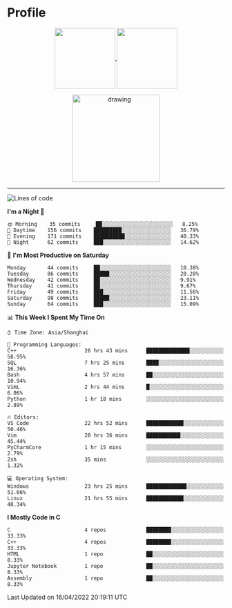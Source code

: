 # Profile

<p align="center">
  <a href="https://github.com/SourVoice">
    <img
      align="center"
      height="140em"
      src="https://github-readme-stats.vercel.app/api?username=SourVoice&show_icons=true&include_all_commits=true&count_private=true&theme=tokyonight"
    />
  </a>
  <a href="https://github.com/SourVoice">
    <img
      align="center"
      height="140em"
      src="https://github-readme-stats.vercel.app/api/top-langs/?username=SourVoice&show_icons=true&include_all_commits=true&count_private=true&layout=compact&theme=tokyonight"
    />
  </a>
</p>

<p align="center">
   <a href="https://github.com/SourVoice">
    <img
      align="center"
      height="202em"
      alt="drawing"
      src="https://activity-graph.herokuapp.com/graph?username=SourVoice&theme=react-dark"
    />
  </a>
</p>

---
<!--START_SECTION:waka-->
![Lines of code](https://img.shields.io/badge/From%20Hello%20World%20I%27ve%20Written-241%20Thousand%20lines%20of%20code-blue)

**I'm a Night 🦉** 

```text
🌞 Morning    35 commits     ██░░░░░░░░░░░░░░░░░░░░░░░   8.25% 
🌆 Daytime    156 commits    █████████░░░░░░░░░░░░░░░░   36.79% 
🌃 Evening    171 commits    ██████████░░░░░░░░░░░░░░░   40.33% 
🌙 Night      62 commits     ███░░░░░░░░░░░░░░░░░░░░░░   14.62%

```
📅 **I'm Most Productive on Saturday** 

```text
Monday       44 commits     ██░░░░░░░░░░░░░░░░░░░░░░░   10.38% 
Tuesday      86 commits     █████░░░░░░░░░░░░░░░░░░░░   20.28% 
Wednesday    42 commits     ██░░░░░░░░░░░░░░░░░░░░░░░   9.91% 
Thursday     41 commits     ██░░░░░░░░░░░░░░░░░░░░░░░   9.67% 
Friday       49 commits     ███░░░░░░░░░░░░░░░░░░░░░░   11.56% 
Saturday     98 commits     █████░░░░░░░░░░░░░░░░░░░░   23.11% 
Sunday       64 commits     ███░░░░░░░░░░░░░░░░░░░░░░   15.09%

```


📊 **This Week I Spent My Time On** 

```text
⌚︎ Time Zone: Asia/Shanghai

💬 Programming Languages: 
C++                      26 hrs 43 mins      ██████████████░░░░░░░░░░░   58.95% 
SQL                      7 hrs 25 mins       ████░░░░░░░░░░░░░░░░░░░░░   16.36% 
Bash                     4 hrs 57 mins       ██░░░░░░░░░░░░░░░░░░░░░░░   10.94% 
VimL                     2 hrs 44 mins       █░░░░░░░░░░░░░░░░░░░░░░░░   6.06% 
Python                   1 hr 18 mins        ░░░░░░░░░░░░░░░░░░░░░░░░░   2.89%

🔥 Editors: 
VS Code                  22 hrs 52 mins      ████████████░░░░░░░░░░░░░   50.46% 
Vim                      20 hrs 36 mins      ███████████░░░░░░░░░░░░░░   45.44% 
PyCharmCore              1 hr 15 mins        ░░░░░░░░░░░░░░░░░░░░░░░░░   2.79% 
Zsh                      35 mins             ░░░░░░░░░░░░░░░░░░░░░░░░░   1.32%

💻 Operating System: 
Windows                  23 hrs 25 mins      █████████████░░░░░░░░░░░░   51.66% 
Linux                    21 hrs 55 mins      ████████████░░░░░░░░░░░░░   48.34%

```

**I Mostly Code in C** 

```text
C                        4 repos             ████████░░░░░░░░░░░░░░░░░   33.33% 
C++                      4 repos             ████████░░░░░░░░░░░░░░░░░   33.33% 
HTML                     1 repo              ██░░░░░░░░░░░░░░░░░░░░░░░   8.33% 
Jupyter Notebook         1 repo              ██░░░░░░░░░░░░░░░░░░░░░░░   8.33% 
Assembly                 1 repo              ██░░░░░░░░░░░░░░░░░░░░░░░   8.33%

```



 Last Updated on 16/04/2022 20:19:11 UTC
<!--END_SECTION:waka-->
